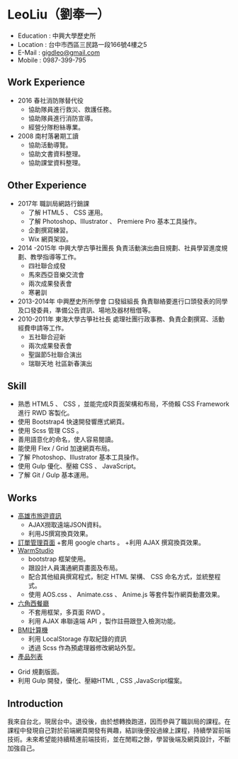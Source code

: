 # LeoLiu（劉奉一）
* Education : 中興大學歷史所
* Location : 台中市西區三民路一段166號4樓之5
* E-Mail : gigdleo@gmail.com
* Mobile : 0987-399-795
## Work Experience
* 2016 春社消防隊替代役
  + 協助隊員進行救災、救護任務。
  + 協助隊員進行消防宣導。
  + 經營分隊粉絲專業。
* 2008 南村落暑期工讀
  + 協助活動導覽。
  + 協助文書資料整理。
  + 協助課堂資料整理。
## Other Experience
* 2017年 職訓局網路行銷課
  + 了解 HTML5 、 CSS 運用。
  + 了解 Photoshop、Illustrator 、 Premiere Pro 基本工具操作。
  + 企劃撰寫練習。
  + Wix 網頁架設。
* 2014 -2015年 中興大學古箏社團長
  負責活動演出曲目規劃、社員學習進度規劃、教學指導等工作。
  + 四社聯合成發 
  + 馬來西亞音樂交流會 
  + 兩次成果發表會 
  + 寒暑訓
* 2013-2014年 中興歷史所所學會 口發組組長
  負責聯絡要進行口頭發表的同學及口發委員，準備公告資訊、場地及器材租借等。
* 2010-2011年 東海大學古箏社社長
  處理社團行政事務、負責企劃撰寫、活動經費申請等工作。
  + 五社聯合迎新 
  + 兩次成果發表會 
  + 聖誕節5社聯合演出 
  + 瑞聯天地 社區新春演出
## Skill
* 熟悉 HTML5 、 CSS ，並能完成R頁面架構和布局，不倚賴 CSS Framework 進行 RWD 客製化。
* 使用 Bootstrap4 快速開發響應式網頁。
* 使用 Scss 管理 CSS 。
* 善用語意化的命名，使人容易閱讀。
* 能使用 Flex / Grid 加速網頁布局。
* 了解 Photoshop、Illustrator 基本工具操作。
* 使用 Gulp 優化、壓縮 CSS 、 JavaScript。
* 了解 Git / Gulp 基本運用。
## Works
* [高雄市旅遊資訊](https://gigd123.github.io/second-week/)
  + AJAX撈取遠端JSON資料。
  + 利用JS撰寫換頁效果。
* [訂單管理頁面](https://gigd123.github.io/gigd123-F2E/third-week/)
  +套用 google charts 。
  +利用 AJAX 撰寫換頁效果。
* [WarmStudio](https://warmstudio.github.io/)
  + bootstrap 框架使用。
  + 跟設計人員溝通網頁畫面及布局。  
  + 配合其他組員撰寫程式，制定 HTML 架構、 CSS 命名方式，並統整程式。
  + 使用 AOS.css 、 Animate.css 、 Anime.js 等套件製作網頁動畫效果。
* [六角西餐廳](https://gigd123.github.io/rwd-finalwork/)
  + 不套用框架，多頁面 RWD 。
  + 利用 AJAX 串聯遠端 API ，製作註冊跟登入檢測功能。
* [BMI計算機](https://gigd123.github.io/js-final-work/final-work-2/)
  + 利用 LocalStorage 存取紀錄的資訊
  + 透過 Scss 作為預處理器修改網站外型。
 * [產品列表](https://gigd123.github.io/gigd123-F2E-4/)
  + Grid 規劃版面。
  + 利用 Gulp 開發，優化、壓縮HTML , CSS ,JavaScript檔案。
## Introduction
我來自台北，現居台中。退役後，由於想轉換跑道，因而參與了職訓局的課程。在課程中發現自己對於前端網頁開發有興趣，結訓後便投過線上課程，持續學習前端技術。未來希望能持續精進前端技術，並在閒暇之餘，學習後端及網頁設計，不斷加強自己。
